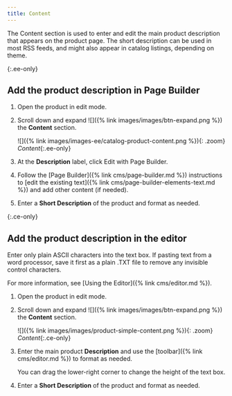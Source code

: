 ```yaml
---
title: Content
---
```


The Content section is used to enter and edit the main product description that appears on the product page. The short description can be used in most RSS feeds, and might also appear in catalog listings, depending on theme.

{:.ee-only}
## Add the product description in Page Builder

1. Open the product in edit mode.

1. Scroll down and expand ![]({% link images/images/btn-expand.png %}) the **Content** section.

   ![]({% link images/images-ee/catalog-product-content.png %}){: .zoom}
   _Content_{:.ee-only}

1. At the **Description** label, click <span class="btn">Edit with Page Builder</span>.

1. Follow the [Page Builder]({% link cms/page-builder.md %}) instructions to [edit the existing text]({% link cms/page-builder-elements-text.md %}) and add other content (if needed).

1. Enter a **Short Description** of the product and format as needed.

{:.ce-only}
## Add the product description in the editor

Enter only plain ASCII characters into the text box. If pasting text from a word processor, save it first as a plain .TXT file to remove any invisible control characters.

For more information, see [Using the Editor]({% link cms/editor.md %}).

1. Open the product in edit mode.

1. Scroll down and expand ![]({% link images/images/btn-expand.png %}) the **Content** section.

   ![]({% link images/images/product-simple-content.png %}){: .zoom}
   _Content_{:.ce-only}

1. Enter the main product **Description** and use the [toolbar]({% link cms/editor.md %}) to format as needed.

    You can drag the lower-right corner to change the height of the text box.

1. Enter a **Short Description** of the product and format as needed.
